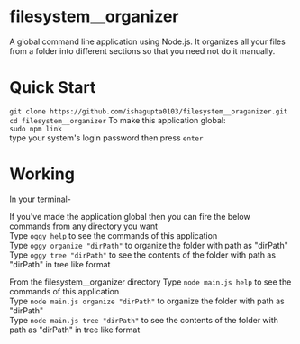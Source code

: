 # filesystem__organizer
A global command line application using Node.js. It organizes all your files from a folder into different sections so that you need not do it manually.

# Quick Start
`git clone https://github.com/ishagupta0103/filesystem__oraganizer.git`  
`cd filesystem__organizer`
To make this application global:  
   `sudo npm link`  
   type your system's login password then press `enter`  

# Working
In your terminal-

If you've made the application global then you can fire the below commands from any directory you want  
Type `oggy help` to see the commands of this application  
Type `oggy organize "dirPath"` to organize the folder with path as "dirPath"  
Type `oggy tree "dirPath"` to see the contents of the folder with path as "dirPath" in tree like format  

From the filesystem__organizer directory
Type `node main.js help` to see the commands of this application  
Type `node main.js organize "dirPath"` to organize the folder with path as "dirPath"  
Type `node main.js tree "dirPath"` to see the contents of the folder with path as "dirPath" in tree like format  
